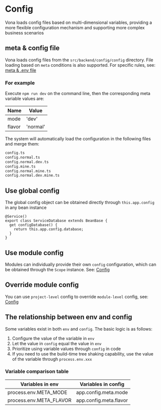 # Config

Vona loads config files based on multi-dimensional variables, providing a more flexible configuration mechanism and supporting more complex business scenarios

## meta & config file

Vona loads config files from the `src/backend/config/config` directory. File loading based on `meta` conditions is also supported. For specific rules, see: [meta & .env file](../env/introduction.md)

### For example

Execute `npm run dev` on the command line, then the corresponding meta variable values are:

| Name    | Value         |
| ------- | ------------- |
| mode    | 'dev' |
| flavor  | 'normal'       |

The system will automatically load the configuration in the following files and merge them:

```txt
config.ts
config.normal.ts
config.normal.dev.ts
config.mine.ts
config.normal.mine.ts
config.normal.dev.mine.ts
```

## Use global config

The global config object can be obtained directly through `this.app.config` in any bean instance

```typescript{4}
@Service()
export class ServiceDatabase extends BeanBase {
  get configDatabase() {
    return this.app.config.database;
  }
}
```

## Use module config

Modules can individually provide their own `config` configuration, which can be obtained through the `Scope` instance. See: [Config](../../essentials/scope/config.md)

## Override module config

You can use `project-level` config to override `module-level` config, see: [Config](../../essentials/scope/config.md)

## The relationship between env and config

Some variables exist in both `env` and `config`. The basic logic is as follows:

1. Configure the value of the variable in `env`
2. Let the value in `config` equal the value in `env`
3. Prioritize using variable values through `config` in code
4. If you need to use the build-time tree shaking capability, use the value of the variable through `process.env.xxx`

### Variable comparison table

| Variables in env | Variables in config |
| ---------------- | ------------------- |
| process.env.META_MODE       | app.config.meta.mode         |
| process.env.META_FLAVOR     | app.config.meta.flavor       |